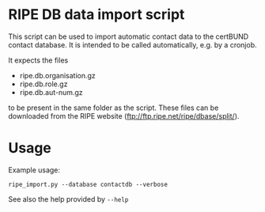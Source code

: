 RIPE DB data import script
==========================

This script can be used to import automatic contact data to the certBUND
contact database. It is intended to be called automatically, e.g. by a
cronjob.

It expects the files

* ripe.db.organisation.gz
* ripe.db.role.gz
* ripe.db.aut-num.gz

to be present in the same folder as the script. These files can be downloaded
from the RIPE website (ftp://ftp.ripe.net/ripe/dbase/split/).


Usage
=====

Example usage:
```
ripe_import.py --database contactdb --verbose
```

See also the help provided by ``--help``
